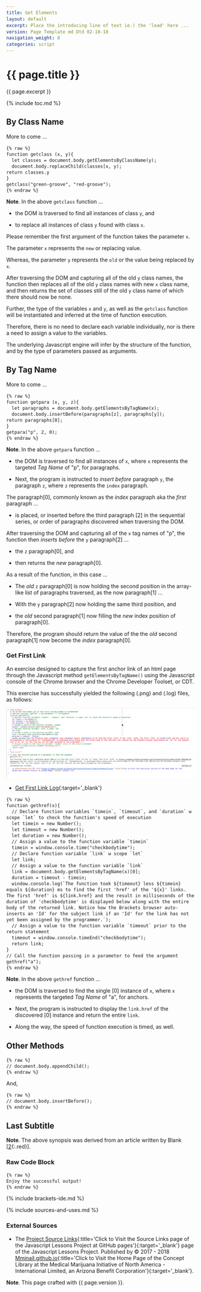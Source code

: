 ```yaml
---
title: Get Elements
layout: default
excerpt: Place the introducing line of text ie.) the 'lead' here ...
version: Page Template md Dtd 02-10-18
navigation_weight: 8
categories: script
---
```

# {{ page.title }}

{{ page.excerpt }}

{% include toc.md %}

## By Class Name

More to come ...

```liquid
{% raw %}
function getclass (x, y){
  let classes = document.body.getElementsByClassName(y);
  document.body.replaceChild(classes[x, y);
return classes.y
}
getclass("green-groove", "red-groove");
{% endraw %}
```

**Note**. In the above `getclass` function ...

- the DOM is traversed to find all instances of class `y`, and

- to replace all instances of class `y` found with class `x`.

Please remember the first argument of the function takes the parameter `x`.

The parameter `x` represents the `new` or replacing value.

Whereas, the parameter `y` represents the `old` or the value being replaced by `x`.

After traversing the DOM and capturing all of the old `y` class names, the function then replaces all of the old `y` class names with new `x` class name, and then returns the set of classes still of the old `y` class name of which there should now be none.

Further, the type of the variables `x` and `y`, as well as the `getclass` function will be instantiated and inferred at the time of function execution.

Therefore, there is no need to declare each variable individually, nor is there a need to assign a value to the variables.

The underlying Javascript engine will infer by the structure of the function, and by the type of parameters passed as arguments.

## By Tag Name

More to come ...

```liquid
{% raw %}
function getpara (x, y, z){
  let paragraphs = document.body.getElementsByTagName(x);
  document.body.insertBefore(paragraphs[z], paragraphs[y]);
return paragraphs[0];
}
getpara("p", 2, 0);
{% endraw %}
```

**Note**. In the above `getpara` function ...

- the DOM is traversed to find all instances of `x`, where `x` represents the targeted *Tag Name* of "p", for paragraphs.

- Next, the program is instructed to *insert before* paragraph `y`, the paragraph `z`, where `z` represents the `index` paragraph.

The paragraph[0], commonly known as the *index* paragraph aka the *first* paragraph ...

- is placed, or inserted before the third paragraph [2] in the sequential series, or order of paragraphs discovered when traversing the DOM.

After traversing the DOM and capturing all of the `x` tag names of "p", the function then *inserts before* the `y` paragraph[2] ...

- the `z` paragraph[0], and

- then returns the *new* paragraph[0].

As a result of the function, in this case ...

- The *old* `z` paragraph[0] is now holding the second position in the array-like list of paragraphs traversed, as the now paragraph[1] ...

- With the `y` paragraph[2] now holding the same third position, and

- the *old* second paragraph[1] now filling the *new* index position of paragraph[0].

Therefore, the program should return the value of the the *old* second paragraph[1] now become the *index* paragraph[0].

### Get First Link

An exercise designed to capture the first anchor link of an html page through the Javascript method `getElementsByTagName()` using the Javascript console of the Chrome browser and the Chrome Developer Toolset, or CDT.

This exercise has successfully yielded the following (.png) and (.log) files, as follows:

![Get First Link Screen Snap](../assets/img/png/get-first-link-1290-x-480.png)

- [Get First Link Log](../assets/logs/get-first-link.log){:target='_blank'}

```liquid
{% raw %}
function gethref(x){
  // Declare function variables `timein`, `timeout`, and `duration` w scope `let` to check the function's speed of execution
  let timein = new Number();
  let timeout = new Number();
  let duration = new Number();
  // Assign a value to the function variable `timein`
  timein = window.console.time("checkbodytime");
  // Declare function variable `link` w scope `let` 
  let link;
  // Assign a value to the function variable `link`
  link = document.body.getElementsByTagName(x)[0];
  duration = timeout - timein;
  window.console.log(`The function took ${timeout} less ${timein} equals ${duration} ms to find the first 'href' of the '${x}' links. The first 'href' is ${link.href} and the result in milliseconds of the duration of 'checkbodytime' is displayed below along with the entire body of the returned link. Notice how the Brackets browser auto-inserts an 'Id' for the subject link if an 'Id' for the link has not yet been assigned by the programmer.`);
  // Assign a value to the function variable `timeout` prior to the return statement
  timeout = window.console.timeEnd("checkbodytime");
  return link;
}
// Call the function passing in a parameter to feed the argument
gethref("a");
{% endraw %}
```

**Note**. In the above `gethref` function ...

- the DOM is traversed to find the single [0] instance of `x`, where `x` represents the targeted *Tag Name* of "a", for anchors.

- Next, the program is instructed to display the `link.href` of the discovered [0] instance and return the entire `link`.

- Along the way, the speed of function execution is timed, as well.

## Other Methods

```liquid
{% raw %}
// document.body.appendChild();
{% endraw %}
```

And,

```liquid
{% raw %}
// document.body.insertBefore();
{% endraw %}
```

## Last Subtitle

**Note**. The above synopsis was derived from an article written by Blank [[2](#BLANK){:.red}].

### Raw Code Block

```liquid
{% raw %}
Enjoy the successful output!
{% endraw %}
```

{% include brackets-ide.md %}

{% include sources-and-uses.md %}

### External Sources

- The [Project Source Links](https://mminail.github.io/Javascript/Source-Javascript-Links.htm){:title='Click to Visit the Source Links page of the Javascript Lessons Project at GitHub pages'}{:target='_blank'} page of the Javascript Lessons Project. Published by © 2017 - 2018 [Mminail.github.io](https://mminail.github.io/){:title='Click to Visit the Home Page of the Concept Library at the Medical Marijuana Initiative of North America - International Limited, an Arizona Benefit Corporation'}{:target='_blank'}.

**Note**. This page crafted with {{ page.version }}.

